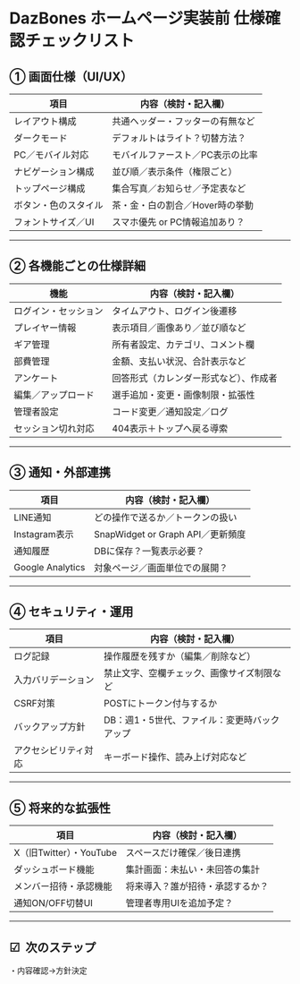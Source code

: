 
# DazBones ホームページ実装前 仕様確認チェックリスト


## ① 画面仕様（UI/UX）

| 項目         | 内容（検討・記入欄）         |
| ---------- | ------------------ |
| レイアウト構成    | 共通ヘッダー・フッターの有無など   |
| ダークモード     | デフォルトはライト？切替方法？    |
| PC／モバイル対応  | モバイルファースト／PC表示の比率  |
| ナビゲーション構成  | 並び順／表示条件（権限ごと）     |
| トップページ構成   | 集合写真／お知らせ／予定表など    |
| ボタン・色のスタイル | 茶・金・白の割合／Hover時の挙動 |
| フォントサイズ／UI | スマホ優先 or PC情報追加あり？ |

---

## ② 各機能ごとの仕様詳細

| 機能         | 内容（検討・記入欄）          |
| ---------- | ------------------- |
| ログイン・セッション | タイムアウト、ログイン後遷移      |
| プレイヤー情報    | 表示項目／画像あり／並び順など     |
| ギア管理       | 所有者設定、カテゴリ、コメント欄    |
| 部費管理       | 金額、支払い状況、合計表示など     |
| アンケート      | 回答形式（カレンダー形式など）、作成者 |
| 編集／アップロード  | 選手追加・変更・画像制限・拡張性    |
| 管理者設定      | コード変更／通知設定／ログ       |
| セッション切れ対応  | 404表示＋トップへ戻る導索      |

---

## ③ 通知・外部連携

| 項目               | 内容（検討・記入欄）                   |
| ---------------- | ---------------------------- |
| LINE通知           | どの操作で送るか／トークンの扱い             |
| Instagram表示      | SnapWidget or Graph API／更新頻度 |
| 通知履歴             | DBに保存？一覧表示必要？                |
| Google Analytics | 対象ページ／画面単位での展開？              |

---

## ④ セキュリティ・運用

| 項目         | 内容（検討・記入欄）               |
| ---------- | ------------------------ |
| ログ記録       | 操作履歴を残すか（編集／削除など）        |
| 入力バリデーション  | 禁止文字、空欄チェック、画像サイズ制限など    |
| CSRF対策     | POSTにトークン付与するか           |
| バックアップ方針   | DB：週1・5世代、ファイル：変更時バックアップ |
| アクセシビリティ対応 | キーボード操作、読み上げ対応など         |

---

## ⑤ 将来的な拡張性

| 項目                  | 内容（検討・記入欄）       |
| ------------------- | ---------------- |
| X（旧Twitter）・YouTube | スペースだけ確保／後日連携    |
| ダッシュボード機能           | 集計画面：未払い・未回答の集計  |
| メンバー招待・承認機能         | 将来導入？誰が招待・承認するか？ |
| 通知ON/OFF切替UI        | 管理者専用UIを追加予定？    |

---

## ☑ ️ 次のステップ

・内容確認→方針決定
